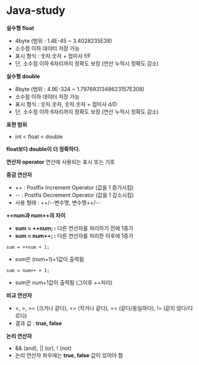 # Java-study

**실수형 float** 
- 4byte (범위 : 1.4E-45 ~ 3.4028235E38)
- 소수점 이하 데이터 저장 가능
- 표시 형식 : 숫자.숫자 + 접미사 f/F
- 단, 소수점 이하 6자리까지 정확도 보장 (연산 누적시 정확도 감소)

**실수형 double** 
- 8byte (범위 : 4.9E-324 ~ 1.7976931348623157E308)
- 소수점 이하 데이터 저장 가능
- 표시 형식 : 숫자.숫자, 숫자.숫자 + 접미사 d/D
- 단, 소수점 이하 6자리까지 정확도 보장 (연산 누적시 정확도 감소)

**표현 범위** 
- int < float < double

**float보다 double이 더 정확하다.**

**연산자 operator** 연산에 사용되는 표시 또는 기호

**증감 연산자** 
- ++ : Postfix Increment Operator (값을 1 증가시킴)
- -- : Postfix Decrement Operator (값을 1 감소시킴)
- 사용 형태 : ++/--변수명, 변수명++/--

**++num과 num++의 차이**
- **sum = ++num; :** 다른 연산자를 처리하기 전에 1증가
- **sum = num++; :** 다른 연산자를 처리한 이후에 1증가

`sum = ++num + 1;`
- sum은 (num+1)+1값이 출력됨

`sum = num++ + 1;`
- sum은 num+1값이 출력됨 (그이후 ++처리)

**비교 연산자** 
- <, >, >= (크거나 같다), <= (작거나 같다), == (같다/동일하다), != (같지 않다/다르다)
- 결과 값 : **true, false**

**논리 연산자** 
- && (and), || (or), ! (not)
- 논리 연산자 좌우에는 **true, false** 값이 있어야 함



